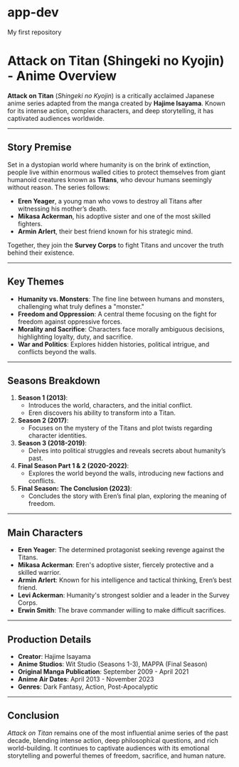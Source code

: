# app-dev
My first repository

# Attack on Titan (Shingeki no Kyojin) - Anime Overview

**Attack on Titan** (*Shingeki no Kyojin*) is a critically acclaimed Japanese anime series adapted from the manga created by **Hajime Isayama**. Known for its intense action, complex characters, and deep storytelling, it has captivated audiences worldwide.

---

## Story Premise
Set in a dystopian world where humanity is on the brink of extinction, people live within enormous walled cities to protect themselves from giant humanoid creatures known as **Titans**, who devour humans seemingly without reason. The series follows:

- **Eren Yeager**, a young man who vows to destroy all Titans after witnessing his mother’s death.
- **Mikasa Ackerman**, his adoptive sister and one of the most skilled fighters.
- **Armin Arlert**, their best friend known for his strategic mind.

Together, they join the **Survey Corps** to fight Titans and uncover the truth behind their existence.

---

## Key Themes
- **Humanity vs. Monsters**: The fine line between humans and monsters, challenging what truly defines a "monster."
- **Freedom and Oppression**: A central theme focusing on the fight for freedom against oppressive forces.
- **Morality and Sacrifice**: Characters face morally ambiguous decisions, highlighting loyalty, duty, and sacrifice.
- **War and Politics**: Explores hidden histories, political intrigue, and conflicts beyond the walls.

---

## Seasons Breakdown
1. **Season 1 (2013)**: 
   - Introduces the world, characters, and the initial conflict.
   - Eren discovers his ability to transform into a Titan.
2. **Season 2 (2017)**: 
   - Focuses on the mystery of the Titans and plot twists regarding character identities.
3. **Season 3 (2018-2019)**: 
   - Delves into political struggles and reveals secrets about humanity’s past.
4. **Final Season Part 1 & 2 (2020-2022)**: 
   - Explores the world beyond the walls, introducing new factions and conflicts.
5. **Final Season: The Conclusion (2023)**: 
   - Concludes the story with Eren’s final plan, exploring the meaning of freedom.

---

## Main Characters
- **Eren Yeager**: The determined protagonist seeking revenge against the Titans.
- **Mikasa Ackerman**: Eren's adoptive sister, fiercely protective and a skilled warrior.
- **Armin Arlert**: Known for his intelligence and tactical thinking, Eren’s best friend.
- **Levi Ackerman**: Humanity's strongest soldier and a leader in the Survey Corps.
- **Erwin Smith**: The brave commander willing to make difficult sacrifices.

---

## Production Details
- **Creator**: Hajime Isayama
- **Anime Studios**: Wit Studio (Seasons 1-3), MAPPA (Final Season)
- **Original Manga Publication**: September 2009 - April 2021
- **Anime Air Dates**: April 2013 - November 2023
- **Genres**: Dark Fantasy, Action, Post-Apocalyptic

---

## Conclusion
*Attack on Titan* remains one of the most influential anime series of the past decade, blending intense action, deep philosophical questions, and rich world-building. It continues to captivate audiences with its emotional storytelling and powerful themes of freedom, sacrifice, and human nature.
